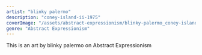 ```yaml
---
artist: "blinky palermo"
description: "coney-island-ii-1975"
coverImage: "/assets/abstract-expressionism/blinky-palermo_coney-island-ii-1975.jpg"
genre: "Abstract Expressionism"
---
```

This is an art by blinky palermo on Abstract Expressionism

